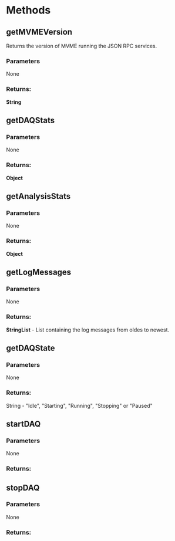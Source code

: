 Methods
========================================

getMVMEVersion
----------------------------------------

Returns the version of MVME running the JSON RPC services.

### Parameters
None

###  Returns:
**String**


getDAQStats
----------------------------------------
### Parameters
None

###  Returns:
**Object**


getAnalysisStats
----------------------------------------
### Parameters
None

###  Returns:
**Object**


getLogMessages
----------------------------------------
### Parameters
None

###  Returns:
**StringList** - List containing the log messages from oldes to newest.


getDAQState
----------------------------------------
### Parameters
None

###  Returns:
String - "Idle", "Starting", "Running", "Stopping" or "Paused"


startDAQ
----------------------------------------
### Parameters
None

###  Returns:


stopDAQ
----------------------------------------
### Parameters
None

###  Returns:
